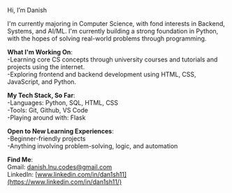 Hi, I’m Danish

I'm currently majoring in Computer Science, with fond interests in Backend, Systems, and AI/ML. I'm currently building a strong foundation in Python, with the hopes of solving real-world problems through programming.

**What I'm Working On**:  
-Learning core CS concepts through university courses and tutorials and projects using the internet.  
-Exploring frontend and backend development using HTML, CSS, JavaScript, and Python.  

**My Tech Stack, So Far**:  
-Languages: Python, SQL, HTML, CSS  
-Tools: Git, Github, VS Code  
-Playing around with: Flask  

**Open to New Learning Experiences**:  
-Beginner-friendly projects    
-Anything involving problem-solving, logic, and automation  

**Find Me**:  
Gmail: danish.lnu.codes@gmail.com     
LinkedIn: [www.linkedin.com/in/dan1sh11](https://www.linkedin.com/in/dan1sh11/)

<!---
dan1sh11/dan1sh11 is a ✨ special ✨ repository because its `README.md` (this file) appears on your GitHub profile.
You can click the Preview link to take a look at your changes.
--->
